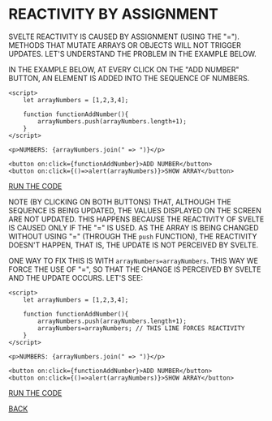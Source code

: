 # REACTIVITY BY ASSIGNMENT

SVELTE REACTIVITY IS CAUSED BY ASSIGNMENT (USING THE "="). METHODS THAT MUTATE ARRAYS OR OBJECTS WILL NOT TRIGGER UPDATES. LET'S UNDERSTAND THE PROBLEM IN THE EXAMPLE BELOW.

IN THE EXAMPLE BELOW, AT EVERY CLICK ON THE "ADD NUMBER" BUTTON, AN ELEMENT IS ADDED INTO THE SEQUENCE OF NUMBERS.

```svelte
<script>
    let arrayNumbers = [1,2,3,4];

    function functionAddNumber(){
        arrayNumbers.push(arrayNumbers.length+1);
    }
</script>

<p>NUMBERS: {arrayNumbers.join(" => ")}</p>

<button on:click={functionAddNumber}>ADD NUMBER</button>
<button on:click={()=>alert(arrayNumbers)}>SHOW ARRAY</button>
```

[RUN THE CODE](https://svelte.dev/repl/511451d9deb04a65bd77d281d1d73380)

NOTE (BY CLICKING ON BOTH BUTTONS) THAT, ALTHOUGH THE SEQUENCE IS BEING UPDATED, THE VALUES DISPLAYED ON THE SCREEN ARE NOT UPDATED. THIS HAPPENS BECAUSE THE REACTIVITY OF SVELTE IS CAUSED ONLY IF THE "=" IS USED. AS THE ARRAY IS BEING CHANGED WITHOUT USING "=" (THROUGH THE `push` FUNCTION), THE REACTIVITY DOESN'T HAPPEN, THAT IS, THE UPDATE IS NOT PERCEIVED BY SVELTE.

ONE WAY TO FIX THIS IS WITH `arrayNumbers=arrayNumbers`. THIS WAY WE FORCE THE USE OF "=", SO THAT THE CHANGE IS PERCEIVED BY SVELTE AND THE UPDATE OCCURS. LET'S SEE:

```svelte
<script>
    let arrayNumbers = [1,2,3,4];

    function functionAddNumber(){
        arrayNumbers.push(arrayNumbers.length+1);
        arrayNumbers=arrayNumbers; // THIS LINE FORCES REACTIVITY
    }
</script>

<p>NUMBERS: {arrayNumbers.join(" => ")}</p>

<button on:click={functionAddNumber}>ADD NUMBER</button>
<button on:click={()=>alert(arrayNumbers)}>SHOW ARRAY</button>
```

[RUN THE CODE](https://svelte.dev/repl/cae4260c6bac4c5ab2a7af3ebc412850)

[BACK](../README.md)
